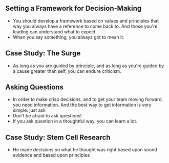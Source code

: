 ## Setting a Framework for Decision-Making
- You should develop a framework based on values and principles that way you always have a reference to come back to. And those you're leading can understand what to expect.
- When you say something, you always got to mean it.

## Case Study: The Surge
- As long as you are guided by principle, and as long as you're guided by a cause greater than self, you can endure criticism.

## Asking Questions
- In order to make crisp decisions, and to get your team moving forward, you need information. And the best way to get information is very simple: just ask
- Don't be afraid to ask questions!
- If you ask question in a thoughtful way, you can learn a lot.

## Case Study: Stem Cell Research
- He made decisions on what he thought was right based upon sound evidence and based upon principles
